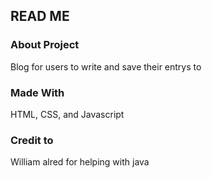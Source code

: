 <h2>READ ME</h2>
<h3>About Project</h3>
<summary>Blog for users to write and save their entrys to</summary>
<h3>Made With</h3>
<summary>HTML, CSS, and Javascript</summary>

<h3>Credit to</h3>
William alred for helping with java
